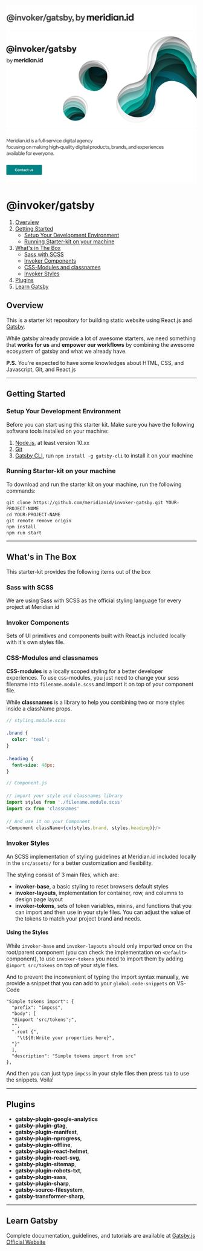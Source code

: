 ![alt text][title]
![alt text][cover-alt]
[![alt text][mission]](http://meridian.id)

# @invoker/gatsby

  1. [Overview](#overview)
  2. [Getting Started](#getting-started)
      - [Setup Your Development Environment](#setup-your-development-environment)
      - [Running Starter-kit on your machine](#running-starter-kit-on-your-machine)
  3. [What's in The Box](#whats-in-the-box)
      - [Sass with SCSS](#sass-with-scss)
      - [Invoker Components](#invoker-components)
      - [CSS-Modules and classnames](#css-modules-and-classnames)
      - [Invoker Styles](#invoker-styles)
  4. [Plugins](#plugins)
  5. [Learn Gatsby](#learn-gatsby)

## Overview

This is a starter kit repository for building static website using React.js and [Gatsby](https://gatsbyjs.org).

While gatsby already provide a lot of awesome starters, we need something that **works for us** and **empower our workflows** by combining the awesome ecosystem of gatsby and what we already have.

**P.S.** You're expected to have some knowledges about HTML, CSS, and Javascript, Git, and React.js

---

## Getting Started

### Setup Your Development Environment
Before you can start using this starter kit. Make sure you have the following software tools installed on your machine:
1. [Node.js](https://nodejs.org), at least version 10.xx
2. [Git](https://git-scm.com/)
3. [Gatsby CLI](https://www.gatsbyjs.org/tutorial/part-zero/#using-the-gatsby-cli), run `npm install -g gatsby-cli` to install it on your machine

### Running Starter-kit on your machine
To download and run the starter kit on your machine, run the following commands:

```shell
git clone https://github.com/meridianid/invoker-gatsby.git YOUR-PROJECT-NAME
cd YOUR-PROJECT-NAME
git remote remove origin
npm install
npm run start
```

---

## What's in The Box

This starter-kit provides the following items out of the box

### Sass with SCSS
We are using Sass with SCSS as the official styling language for every project at Meridian.id

### Invoker Components
Sets of UI primitives and components built with React.js included locally with it's own styles file.

### CSS-Modules and classnames
**CSS-modules** is a locally scoped styling for a better developer experiences. To use css-modules, you just need to change your scss filename into `filename.module.scss` and import it on top of your component file.

While **classnames** is a library to help you combining two or more styles inside a className props.

```scss
// styling.module.scss

.brand {
  color: 'teal';
}

.heading {
  font-size: 48px;
}

```

```javascript
// Component.js

// import your style and classnames library
import styles from './filename.module.scss'
import cx from 'classnames'

// And use it on your Component
<Component className={cx(styles.brand, styles.heading)}/>

```

### Invoker Styles
An SCSS implementation of styling guidelines at Meridian.id included locally in the `src/assets/` for a better customization and flexibility.

The styling consist of 3 main files, which are:
* **invoker-base**, a basic styling to reset browsers default styles
* **invoker-layouts**, implementation for container, row, and columns to design page layout
* **invoker-tokens**, sets of token variables, mixins, and functions that you can import and then use in your style files. You can adjust the value of the tokens to match your project brand and needs.

#### Using the Styles
While `invoker-base` and `invoker-layouts` should only imported once on the root/parent component (you can check the implementation on `<Default>` component), to use `invoker-tokens` you need to import them by adding `@import src/tokens` on top of your style files.

And to prevent the inconvenient of typing the import syntax manually, we provide a snippet that you can add to your `global.code-snippets` on VS-Code

```
"Simple tokens import": {
  "prefix": "impcss",
  "body": [
  "@import 'src/tokens';",
  "",
  ".root {",
    "\t${0:Write your properties here}",
  "}"
  ],
  "description": "Simple tokens import from src"
},
```

And then you can just type `impcss` in your style files then press `tab` to use the snippets. Voila!

---

## Plugins
* **gatsby-plugin-google-analytics**
* **gatsby-plugin-gtag**,
* **gatsby-plugin-manifest**,
* **gatsby-plugin-nprogress**,
* **gatsby-plugin-offline**,
* **gatsby-plugin-react-helmet**,
* **gatsby-plugin-react-svg**,
* **gatsby-plugin-sitemap**,
* **gatsby-plugin-robots-txt**,
* **gatsby-plugin-sass**,
* **gatsby-plugin-sharp**,
* **gatsby-source-filesystem**,
* **gatsby-transformer-sharp**,

---

## Learn Gatsby

Complete documentation, guidelines, and tutorials are available at [Gatsby.js Official Website](https://www.gatsbyjs.org/)

[title]: https://raw.githubusercontent.com/meridianid/invoker-gatsby/master/docs/title.png "Building website 101"
[cover]: https://raw.githubusercontent.com/meridianid/invoker-gatsby/master/docs/cover.png "Building website 101"
[cover-alt]: https://raw.githubusercontent.com/meridianid/invoker-gatsby/master/docs/cover-alt.png "Building website 101"
[mission]: https://raw.githubusercontent.com/meridianid/invoker-gatsby/master/docs/mission.png "Meridian.id"